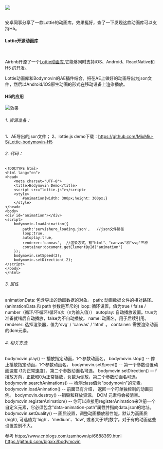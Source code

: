 ![](http://upload-images.jianshu.io/upload_images/3888312-946c2d3d5ffd16f2.gif?imageMogr2/auto-orient/strip%7CimageView2/2/w/1240)

<br>
安卓同事分享了一款Lottie的动画库，效果挺好，查了一下发现这款动画库可以支持H5。

#### Lottie开源动画库
 

Airbnb开源了一个[Lottie动画库](https://github.com/airbnb/lottie-web),它能够同时支持iOS、Android、ReactNative和H5
的开发。

Lottie动画库和Bodymovin的AE插件结合，把在AE上做好的动画导出为json文件，然后以Android/iOS原生动画的形式在移动设备上渲染播放。

#### H5的应用
![效果](http://upload-images.jianshu.io/upload_images/3888312-79d8c566161e719c.gif?imageMogr2/auto-orient/strip%7CimageView2/2/w/1240)
###### 1. 资源准备：
1、AE导出的json文件；
2、lottie.js
demo下载：https://github.com/MiuMiu-S/Lottie-bodymovin-H5

###### 2. 代码：
```
<!DOCTYPE html>
<html lang="en">
<head>
    <meta charset="UTF-8">
    <title>Bodymovin Demo</title>
    <script src="lottie.js"></script>
    <style>
        #animation{width: 300px;height: 300px;}
    </style>
</head>
<body>
<div id="animation"></div>
<script>
    bodymovin.loadAnimation({
        path:'servishero_loading.json',   //json文件路径
        loop:true,
        autoplay:true,
        renderer:'canvas',  //渲染方式，有"html"、"canvas"和"svg"三种
        container:document.getElementById('animation')
    });
    bodymovin.setSpeed(2);
    bodymovin.setDirection(-2);
</script>
</body>
</html>
```
###### 3. 属性
animationData: 包含导出的动画数据的对象。
path: 动画数据文件的相对路径。 (animationData 和 path 参数是互斥的)
loop: 循环设置，值为true / false / number（循环/不循环/循环n次（n为输入值））
autoplay: 自动播放设置。true为准备就绪后自动播放，false为不自动播放。
name: 动画名，用于后续引用。
renderer: 选择渲染器，值为'svg' / 'canvas' / 'html' 。
container: 需要渲染动画的dom元素。

###### 4. 相关方法:
bodymovin.play() -- 播放指定动画，1个参数动画名。
bodymovin.stop() -- 停止播放指定动画，1个参数动画名。
bodymovin.setSpeed() -- 第一个参数设置动画速度 (1为正常速度），第二个参数动画名可选。
bodymovin.setDirection() -- f播放方向，正数和0为正常播放，负数为倒放，第二个参数动画名可选。
bodymovin.searchAnimations() -- 检测class值为"bodymovin"的元素。
bodymovin.loadAnimation() -- 前面已有介绍， 返回一个可单独控制的动画实例。
bodymovin.destroy() --销毁和释放资源。 DOM 元素将会被清空。
bodymovin.registerAnimation() -- 你可以直接用registerAnimation来注册一个自定义元素，它必须包含"data-animation-path"属性并指向data.json的地址。
bodymovin.setQuality() -- 画质设置，调整动画播放器性能。默认为高画质(high), 可选值为'high'、'medium'、'low', 或者大于1的数字。对于有的动画这些设置差别不大。


参考
https://www.cnblogs.com/zamhown/p/6688369.html<br>
https://github.com/bigxixi/bodymovin